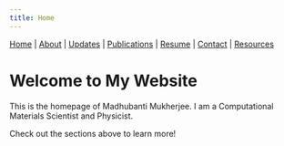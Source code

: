 ```yaml
---
title: Home
---
```


[Home](index.md) | [About](about.md) | [Updates](updates.md) | [Publications](publications.md) | [Resume](resume.md) | [Contact](contact.md) | [Resources](resources.md)

# Welcome to My Website

This is the homepage of Madhubanti Mukherjee. I am a Computational Materials Scientist and Physicist.

Check out the sections above to learn more!

